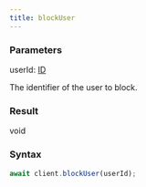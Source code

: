 ```yaml
---
title: blockUser
---
```


### Parameters 

<div class="flex flex-col gap-3"><div><div class="font-mono"><span class="font-bold">userId</span><span class="opacity-50">:</span> <a href="/types/id"  >ID</a></div><div class="pl-3"><div class="no-margin">

The identifier of the user to block.

</div></div></div></div>

### Result 

<div class="font-mono"><span>void</span></div>

### Syntax

```ts
await client.blockUser(userId);
```



